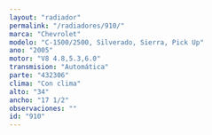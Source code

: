 ```yaml
---
layout: "radiador"
permalink: "/radiadores/910/"
marca: "Chevrolet"
modelo: "C-1500/2500, Silverado, Sierra, Pick Up"
ano: "2005"
motor: "V8 4.8,5.3,6.0"
transmision: "Automática"
parte: "432306"
clima: "Con clima"
alto: "34"
ancho: "17 1/2"
observaciones: ""
id: "910"
---
```


